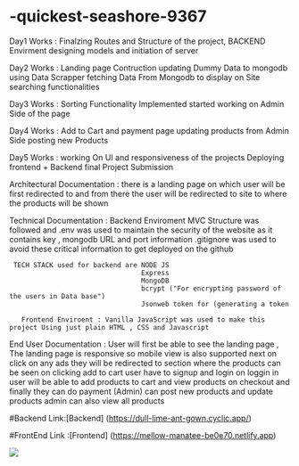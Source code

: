 # -quickest-seashore-9367


Day1 Works : Finalzing Routes and Structure of the project,
             BACKEND Envirment designing 
             models and initiation of server

Day2 Works : Landing page Contruction 
            updating Dummy Data to mongodb using Data Scrapper 
            fetching Data From Mongodb to display on Site 
            searching functionalities 

Day3 Works : Sorting Functionality Implemented 
             started working on Admin Side of the page 

Day4 Works : Add to Cart and payment page 
             updating products from Admin Side 
             posting new Products 

Day5 Works : working On UI and responsiveness of the projects 
             Deploying frontend + Backend 
             final Project Submission 


Architectural Documentation : there is a landing page on which user will be first redirected to and from there the user will be redirected to site to where the products will be shown 

Technical Documentation : Backend Enviroment MVC Structure was followed and .env was used to maintain the security of the website as it contains  key , mongodb URL and port information .gitignore was used to avoid these critical information to get deployed on the github 

     TECH STACK used for backend are NODE JS 
                                     Express
                                     MongoDB
                                     bcrypt ("For encrypting password of the users in Data base")
                                     Jsonweb token for (generating a token

       Frontend Enviroent : Vanilla JavaScript was used to make this project Using just plain HTML , CSS and Javascript

End User Documentation : User will first be able to see the landing page , The landing page is responsive so mobile view is also supported 
                         next on click on any ads they will be redirected to section where the products can be seen 
                         on clicking add to cart user have to signup and login
                         on loggin in user will be able to add products to cart
                         and view products on checkout 
                         and finally they can do payment 
                         (Admin) can post new products and update products 
                         admin can also view all products 

#Backend Link:[Backend] (https://dull-lime-ant-gown.cyclic.app/)

#FrontEnd Link :[Frontend] (https://mellow-manatee-be0e70.netlify.app)

<img src="https://github.com/AakashGaurab/quickest-seashore-9367/blob/main/images/landing%20page.png">








